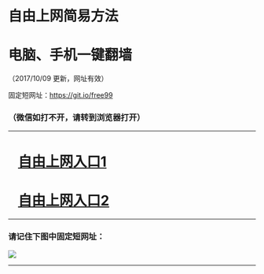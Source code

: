 ﻿# 自由上网简易方法

# 电脑、手机一键翻墙

（2017/10/09 更新，网址有效）

固定短网址：https://git.io/free99

### （微信如打不开，请转到浏览器打开）


***





# &nbsp;&nbsp; <a href="http://ft1583021237.fwq-tz-1001.info/fwqtz01.html?t=10090014697 " target="_blank">自由上网入口1</a>
# &nbsp;&nbsp; <a href="http://ft2673712315.fwq-tz-1002.info/fwqtz02.html?t=100900127939 " target="_blank">自由上网入口2</a>
***

### 请记住下图中固定短网址：

<img src="https://s3-us-west-2.amazonaws.com/fwq-1001/yjfq-20170905okok.png" /> 


***

